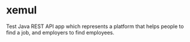 # xemul
Test Java REST API app which represents a platform that helps people to find a job, and employers to find employees.
